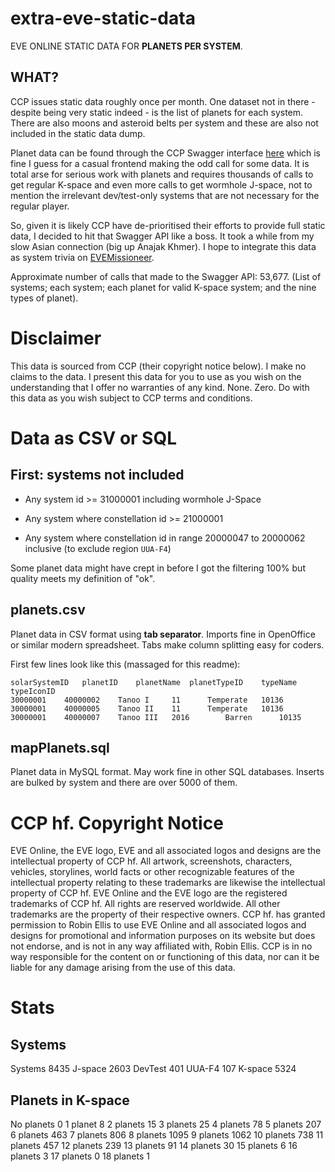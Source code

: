# extra-eve-static-data

EVE ONLINE STATIC DATA FOR **PLANETS PER SYSTEM**.

## WHAT?

CCP issues static data roughly once per month. One dataset not in there - despite being very static indeed - is the list of planets for each system. There are also moons and asteroid belts per system and these are also not included in the static data dump.

Planet data can be found through the CCP Swagger interface [here](https://esi.evetech.net/ui/?version=latest#) which is fine I guess for a casual frontend making the odd call for some data. It is total arse for serious work with planets and requires thousands of calls to get regular K-space and even more calls to get wormhole J-space, not to mention the irrelevant dev/test-only systems that are not necessary for the regular player.

So, given it is likely CCP have de-prioritised their efforts to provide full static data, I decided to hit that Swagger API like a boss. It took a while from my slow Asian connection (big up Anajak Khmer). I hope to integrate this data as system trivia on [EVEMissioneer](https://EVEMissioneer.com).

Approximate number of calls that made to the Swagger API: 53,677. (List of systems; each system; each planet for valid K-space system; and the nine types of planet).

# Disclaimer

This data is sourced from CCP (their copyright notice below). I make no claims to the data. I present this data for you to use as you wish on the understanding that I offer no warranties of any kind. None. Zero. Do with this data as you wish subject to CCP terms and conditions.

# Data as CSV or SQL

## First: systems not included

* Any system id >= 31000001 including wormhole J-Space

* Any system where constellation id >= 21000001

* Any system where constellation id in range 20000047 to 20000062 inclusive (to exclude region `UUA-F4`)

Some planet data might have crept in before I got the filtering 100% but quality meets my definition of "ok".

## planets.csv

Planet data in CSV format using **tab separator**. Imports fine in OpenOffice or similar modern spreadsheet. Tabs make column splitting easy for coders.

First few lines look like this (massaged for this readme):

```
solarSystemID	planetID	planetName	planetTypeID	typeName	typeIconID
30000001	40000002	Tanoo I		11		Temperate	10136
30000001	40000005	Tanoo II	11		Temperate	10136
30000001	40000007	Tanoo III	2016		Barren		10135
```

## mapPlanets.sql

Planet data in MySQL format. May work fine in other SQL databases. Inserts are bulked by system and there are over 5000 of them.

# CCP hf. Copyright Notice

EVE Online, the EVE logo, EVE and all associated logos and designs are the intellectual property of CCP hf. All artwork, screenshots, characters, vehicles, storylines, world facts or other recognizable features of the intellectual property relating to these trademarks are likewise the intellectual property of CCP hf. EVE Online and the EVE logo are the registered trademarks of CCP hf. All rights are reserved worldwide. All other trademarks are the property of their respective owners. CCP hf. has granted permission to Robin Ellis to use EVE Online and all associated logos and designs for promotional and information purposes on its website but does not endorse, and is not in any way affiliated with, Robin Ellis. CCP is in no way responsible for the content on or functioning of this data, nor can it be liable for any damage arising from the use of this data.

# Stats

## Systems

Systems 8435
J-space 2603
DevTest 401
UUA-F4  107
K-space 5324

## Planets in K-space

No planets 0
1 planet 8
2 planets 15
3 planets 25
4 planets 78
5 planets 207
6 planets 463
7 planets 806
8 planets 1095
9 planets 1062
10 planets 738
11 planets 457
12 planets 239
13 planets 91
14 planets 30
15 planets 6
16 planets 3
17 planets 0
18 planets 1
